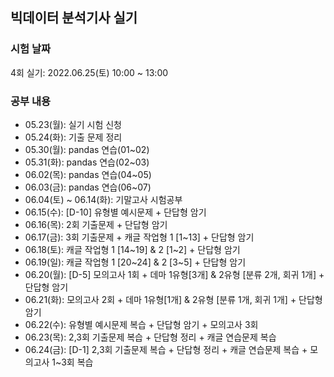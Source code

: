 <h2>빅데이터 분석기사 실기</h2>

### 시험 날짜
<p> 4회 실기: 2022.06.25(토) 10:00 ~ 13:00</p>

<h3>공부 내용</h3>
<ul>
    <li>05.23(월): 실기 시험 신청</li>
    <li>05.24(화): 기출 문제 정리</li>
    <li>05.30(월): pandas 연습(01~02)</li>
    <li>05.31(화): pandas 연습(02~03)</li>
    <li>06.02(목): pandas 연습(04~05)</li>
    <li>06.03(금): pandas 연습(06~07)</li>
    <li>06.04(토) ~ 06.14(화): 기말고사 시험공부</li>
    <li>06.15(수): [D-10] 유형별 예시문제 + 단답형 암기</li>
    <li>06.16(목): 2회 기출문제 + 단답형 암기</li>
    <li>06.17(금): 3회 기출문제 + 캐글 작업형 1 [1~13] + 단답형 암기</li>
    <li>06.18(토): 캐글 작업형 1 [14~19] & 2 [1~2] + 단답형 암기</li>
    <li>06.19(일): 캐글 작업형 1 [20~24] & 2 [3~5] + 단답형 암기</li>
    <li>06.20(월): [D-5] 모의고사 1회 + 데마 1유형[3개] & 2유형 [분류 2개, 회귀 1개] + 단답형 암기</li>
    <li>06.21(화): 모의고사 2회 + 데마 1유형[1개] & 2유형 [분류 1개, 회귀 1개] + 단답형 암기</li>
    <li>06.22(수): 유형별 예시문제 복습 + 단답형 암기 + 모의고사 3회</li>
    <li>06.23(목): 2,3회 기출문제 복습 + 단답형 정리 + 캐글 연습문제 복습</li>
    <li>06.24(금): [D-1] 2,3회 기출문제 복습 + 단답형 정리 + 캐글 연습문제 복습 + 모의고사 1~3회 복습</li>
</ul>

<!-- <h3> 시험점수 </h3>
<ul>
    <li>필답형: 27점</li>
    <li>작업 1유형: 30점</li>
    <li>작업 2유형: ??점</li>
</ul> -->